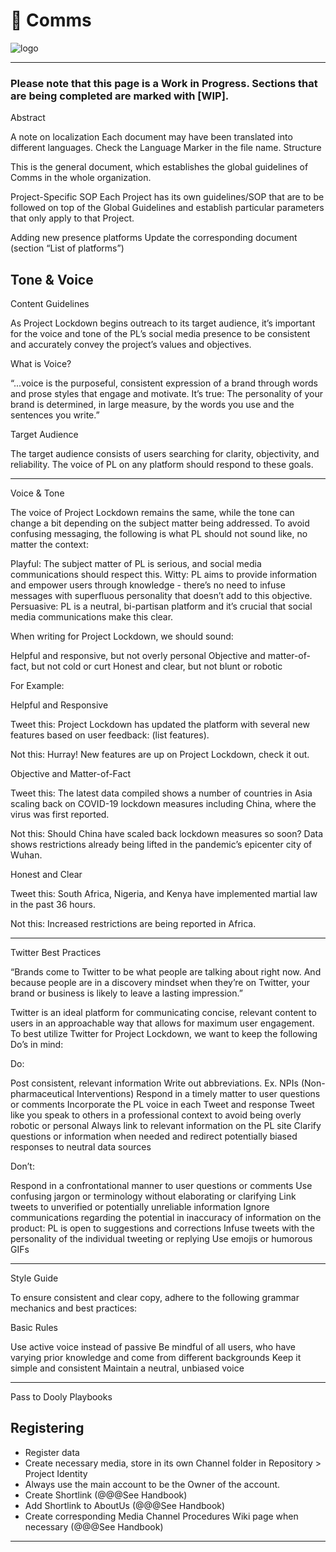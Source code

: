 # 🚧 Comms

![logo](https://user-images.githubusercontent.com/9198668/103214045-6c668e00-494a-11eb-94bb-4246857b8380.png)

***

### Please note that this page is a Work in Progress. Sections that are being completed are marked with **\[WIP]**.

Abstract

A note on localization Each document may have been translated into different languages. Check the Language Marker in the file name. Structure

This is the general document, which establishes the global guidelines of Comms in the whole organization.

Project-Specific SOP Each Project has its own guidelines/SOP that are to be followed on top of the Global Guidelines and establish particular parameters that only apply to that Project.

Adding new presence platforms Update the corresponding document (section “List of platforms”)

## Tone & Voice

Content Guidelines

As Project Lockdown begins outreach to its target audience, it’s important for the voice and tone of the PL’s social media presence to be consistent and accurately convey the project’s values and objectives.

What is Voice?

“...voice is the purposeful, consistent expression of a brand through words and prose styles that engage and motivate. It’s true: The personality of your brand is determined, in large measure, by the words you use and the sentences you write.”

Target Audience

The target audience consists of users searching for clarity, objectivity, and reliability. The voice of PL on any platform should respond to these goals.

***

Voice & Tone

The voice of Project Lockdown remains the same, while the tone can change a bit depending on the subject matter being addressed. To avoid confusing messaging, the following is what PL should not sound like, no matter the context:

Playful: The subject matter of PL is serious, and social media communications should respect this. Witty: PL aims to provide information and empower users through knowledge - there’s no need to infuse messages with superfluous personality that doesn’t add to this objective. Persuasive: PL is a neutral, bi-partisan platform and it’s crucial that social media communications make this clear.

When writing for Project Lockdown, we should sound:

Helpful and responsive, but not overly personal Objective and matter-of-fact, but not cold or curt Honest and clear, but not blunt or robotic

For Example:

Helpful and Responsive

Tweet this: Project Lockdown has updated the platform with several new features based on user feedback: (list features).

Not this: Hurray! New features are up on Project Lockdown, check it out.

Objective and Matter-of-Fact

Tweet this: The latest data compiled shows a number of countries in Asia scaling back on COVID-19 lockdown measures including China, where the virus was first reported.

Not this: Should China have scaled back lockdown measures so soon? Data shows restrictions already being lifted in the pandemic’s epicenter city of Wuhan.

Honest and Clear

Tweet this: South Africa, Nigeria, and Kenya have implemented martial law in the past 36 hours.

Not this: Increased restrictions are being reported in Africa.

***

Twitter Best Practices

“Brands come to Twitter to be what people are talking about right now. And because people are in a discovery mindset when they’re on Twitter, your brand or business is likely to leave a lasting impression.”

Twitter is an ideal platform for communicating concise, relevant content to users in an approachable way that allows for maximum user engagement. To best utilize Twitter for Project Lockdown, we want to keep the following Do’s in mind:

Do:

Post consistent, relevant information Write out abbreviations. Ex. NPIs (Non-pharmaceutical Interventions) Respond in a timely matter to user questions or comments Incorporate the PL voice in each Tweet and response Tweet like you speak to others in a professional context to avoid being overly robotic or personal Always link to relevant information on the PL site Clarify questions or information when needed and redirect potentially biased responses to neutral data sources

Don’t:

Respond in a confrontational manner to user questions or comments Use confusing jargon or terminology without elaborating or clarifying Link tweets to unverified or potentially unreliable information Ignore communications regarding the potential in inaccuracy of information on the product: PL is open to suggestions and corrections Infuse tweets with the personality of the individual tweeting or replying Use emojis or humorous GIFs

***

Style Guide

To ensure consistent and clear copy, adhere to the following grammar mechanics and best practices:

Basic Rules

Use active voice instead of passive Be mindful of all users, who have varying prior knowledge and come from different backgrounds Keep it simple and consistent Maintain a neutral, unbiased voice

***

Pass to Dooly Playbooks

## Registering

* Register data
* Create necessary media, store in its own Channel folder in Repository > Project Identity
* Always use the main account to be the Owner of the account.
* Create Shortlink (@@@See Handbook)
* Add Shortlink to AboutUs (@@@See Handbook)
* Create corresponding Media Channel Procedures Wiki page when necessary (@@@See Handbook)

***
